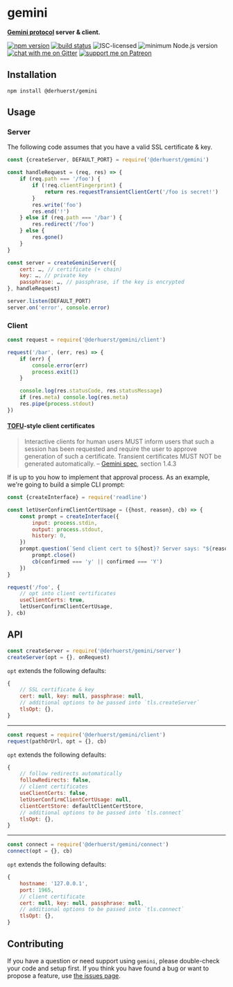 # gemini

**[Gemini protocol](https://gemini.circumlunar.space) server & client.**

[![npm version](https://img.shields.io/npm/v/@derhuerst/gemini.svg)](https://www.npmjs.com/package/@derhuerst/gemini)
[![build status](https://api.travis-ci.org/derhuerst/gemini.svg?branch=master)](https://travis-ci.org/derhuerst/gemini)
![ISC-licensed](https://img.shields.io/github/license/derhuerst/gemini.svg)
![minimum Node.js version](https://img.shields.io/node/v/@derhuerst/gemini.svg)
[![chat with me on Gitter](https://img.shields.io/badge/chat%20with%20me-on%20gitter-512e92.svg)](https://gitter.im/derhuerst)
[![support me on Patreon](https://img.shields.io/badge/support%20me-on%20patreon-fa7664.svg)](https://patreon.com/derhuerst)


## Installation

```shell
npm install @derhuerst/gemini
```


## Usage

### Server

The following code assumes that you have a valid SSL certificate & key.

```js
const {createServer, DEFAULT_PORT} = require('@derhuerst/gemini')

const handleRequest = (req, res) => {
	if (req.path === '/foo') {
		if (!req.clientFingerprint) {
			return res.requestTransientClientCert('/foo is secret!')
		}
		res.write('foo')
		res.end('!')
	} else if (req.path === '/bar') {
		res.redirect('/foo')
	} else {
		res.gone()
	}
}

const server = createGeminiServer({
	cert: …, // certificate (+ chain)
	key: …, // private key
	passphrase: …, // passphrase, if the key is encrypted
}, handleRequest)

server.listen(DEFAULT_PORT)
server.on('error', console.error)
```

### Client

```js
const request = require('@derhuerst/gemini/client')

request('/bar', (err, res) => {
	if (err) {
		console.error(err)
		process.exit(1)
	}

	console.log(res.statusCode, res.statusMessage)
	if (res.meta) console.log(res.meta)
	res.pipe(process.stdout)
})
```

#### [TOFU](https://en.wikipedia.org/wiki/Trust_on_first_use)-style client certificates

> Interactive clients for human users MUST inform users that such a session has been requested and require the user to approve generation of such a certificate. Transient certificates MUST NOT be generated automatically.
– [Gemini spec](https://gemini.circumlunar.space/docs/spec-spec.txt), section 1.4.3

If is up to you how to implement that approval process. As an example, we're going to build a simple CLI prompt:

```js
const {createInterface} = require('readline')

const letUserConfirmClientCertUsage = ({host, reason}, cb) => {
	const prompt = createInterface({
		input: process.stdin,
		output: process.stdout,
		history: 0,
	})
	prompt.question(`Send client cert to ${host}? Server says: "${reason}". y/n > `, (confirmed) => {
		prompt.close()
		cb(confirmed === 'y' || confirmed === 'Y')
	})
}

request('/foo', {
	// opt into client certificates
	useClientCerts: true,
	letUserConfirmClientCertUsage,
}, cb)
```


## API

```js
const createServer = require('@derhuerst/gemini/server')
createServer(opt = {}, onRequest)
```

`opt` extends the following defaults:

```js
{
	// SSL certificate & key
	cert: null, key: null, passphrase: null,
	// additional options to be passed into `tls.createServer`
	tlsOpt: {},
}
```

---

```js
const request = require('@derhuerst/gemini/client')
request(pathOrUrl, opt = {}, cb)
```

`opt` extends the following defaults:

```js
{
	// follow redirects automatically
	followRedirects: false,
	// client certificates
	useClientCerts: false,
	letUserConfirmClientCertUsage: null,
	clientCertStore: defaultClientCertStore,
	// additional options to be passed into `tls.connect`
	tlsOpt: {},
}
```

---

```js
const connect = require('@derhuerst/gemini/connect')
connect(opt = {}, cb)
```

`opt` extends the following defaults:

```js
{
	hostname: '127.0.0.1',
	port: 1965,
	// client certificate
	cert: null, key: null, passphrase: null,
	// additional options to be passed into `tls.connect`
	tlsOpt: {},
}
```


## Contributing

If you have a question or need support using `gemini`, please double-check your code and setup first. If you think you have found a bug or want to propose a feature, use [the issues page](https://github.com/derhuerst/gemini/issues).
